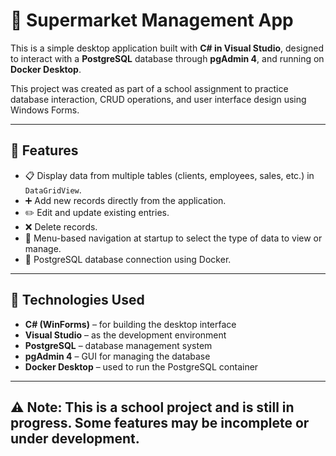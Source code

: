 # 🛒 Supermarket Management App

This is a simple desktop application built with **C# in Visual Studio**, designed to interact with a **PostgreSQL** database through **pgAdmin 4**, and running on **Docker Desktop**.

This project was created as part of a school assignment to practice database interaction, CRUD operations, and user interface design using Windows Forms.

---

## 📌 Features

- 📋 Display data from multiple tables (clients, employees, sales, etc.) in `DataGridView`.
- ➕ Add new records directly from the application.
- ✏️ Edit and update existing entries.
- ❌ Delete records.
- 🧭 Menu-based navigation at startup to select the type of data to view or manage.
- 🐘 PostgreSQL database connection using Docker.

---

## 🧰 Technologies Used

- **C# (WinForms)** – for building the desktop interface
- **Visual Studio** – as the development environment
- **PostgreSQL** – database management system
- **pgAdmin 4** – GUI for managing the database
- **Docker Desktop** – used to run the PostgreSQL container

---

## **⚠️ Note: This is a school project and is still in progress. Some features may be incomplete or under development.**
